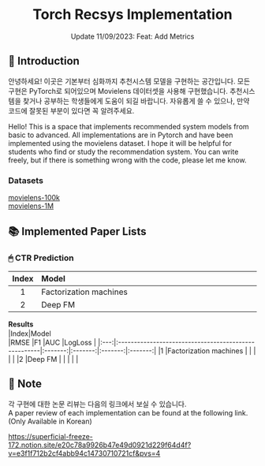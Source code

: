 # <div align="center"> Torch Recsys Implementation </div>

<div align="center"> Update 11/09/2023: Feat: Add Metrics </div>

## 🤗 Introduction

안녕하세요! 이곳은 기본부터 심화까지 추천시스템 모델을 구현하는 공간입니다. 모든 구현은 PyTorch로 되어있으며 Movielens 데이터셋을 사용해 구현했습니다. 추천시스템을 찾거나 공부하는 학생들에게 도움이 되길 바랍니다. 자유롭게 쓸 수 있으나, 만약 코드에 잘못된 부분이 있다면 꼭 알려주세요.<br>

Hello! This is a space that implements recommended system models from basic to advanced. All implementations are in Pytorch and have been implemented using the movielens dataset. I hope it will be helpful for students who find or study the recommendation system. You can write freely, but if there is something wrong with the code, please let me know.<br>

### Datasets
[movielens-100k](https://grouplens.org/datasets/movielens/100k/)<br>
[movielens-1M](https://grouplens.org/datasets/movielens/1M/)<br>

## 📚 Implemented Paper Lists
### 🖱 CTR Prediction
|Index|Model　　　　　　　　　　　　　　　　　　　　　　　　　　　　　　　　　　　|Review|Implementation|
|:---:|:-----------------------------------------------------|:----------:|:------------:|
|1    |Factorization machines                                |[Link](https://superficial-freeze-172.notion.site/Factorization-machines-85debc8b650a40f39156be320ec46a47?pvs=4) |[Link]() |
|2    |Deep FM                                               |[Link](https://superficial-freeze-172.notion.site/DeepFM-a-factorization-machine-based-neural-network-for-CTR-prediction-5891d516dbad413fb0da3e834c10771c?pvs=4) |[Link]() |

**Results**
|Index|Model　　　　　　　　　　　　　　　　　　　　　　　　　　　　　　　　　　　|RMSE     |F1       |AUC      |LogLoss  |
|:---:|:-----------------------------------------------------|:-------:|:-------:|:-------:|:-------:|
|1    |Factorization machines                                |         |         |         |         |
|2    |Deep FM                                               |         |         |         |         |

## 🔔 Note
각 구현에 대한 논문 리뷰는 다음의 링크에서 보실 수 있습니다.<br>
A paper review of each implementation can be found at the following link. (Only Available in Korean) <br>

https://superficial-freeze-172.notion.site/e20c78a9926b47e49d0921d229f64d4f?v=e3f1f712b2cf4abb94c14730710721cf&pvs=4
